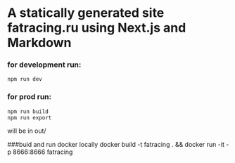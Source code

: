# A statically generated site fatracing.ru using Next.js and Markdown

### for development run:

    npm run dev

### for prod run:

    npm run build
    npm run export

will be in out/



###buid and run docker locally
docker build -t fatracing . && docker run -it -p 8666:8666 fatracing